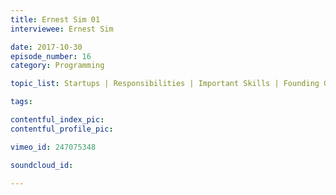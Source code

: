 ```yaml
---
title: Ernest Sim 01
interviewee: Ernest Sim

date: 2017-10-30
episode_number: 16
category: Programming

topic_list: Startups | Responsibilities | Important Skills | Founding Grain | Important Tools | Tricky Bits | Career Choice | Importance of Design | Experience Design | Lessons Learned

tags:

contentful_index_pic:
contentful_profile_pic:

vimeo_id: 247075348

soundcloud_id:

---
```


